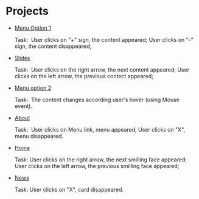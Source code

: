 <h1> Projects </h1>

<ul>
  <li><a href="https://codepen.io/olhaith/pen/zeeGLw">Menu Option 1</a></li>
   <p> Task:&nbsp; User clicks on "+" sign, the content appeared; User clicks on "-" sign, the content disappeared;</p>
  <li><a href="https://codepen.io/olhaith/pen/vbjegg">Slides</a></li>
   <p> Task:&nbsp; User clicks on the right arrow, the next content appeared; User clicks on the left arrow, the previous contect appeared; </p>
  <li><a href="https://codepen.io/olhaith/pen/OrVbzV">Menu option 2</a></li>
  <p> Task:&nbsp; The content changes according user's hover (using Mouse event).</p>
  <li><a href="https://codepen.io/olhaith/pen/qgVbVr">About</a></li>  
   <p> Task:&nbsp; User clicks on Menu link, menu appeared; User clicks on "X", menu disappeared. </p>
  <li><a href="https://codepen.io/olhaith/pen/vvxRXX">Home</a></li>
   <p>Task:  User clicks on the right arrow, the next smilling face appeared; User clicks on the left arrow, the previous smilling face appeared;</p>
  <li><a href="https://codepen.io/olhaith/pen/QJRjjy">News</a></li>
  <p> Task:&nbsp;User clicks on "X", card disappeared.</p>
</ul>


